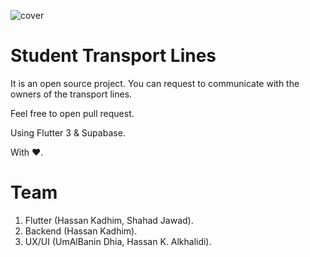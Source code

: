 ![cover](https://user-images.githubusercontent.com/5357529/204332967-033f1514-d373-4cdb-a600-b5d28c6a0dca.jpg)


# Student Transport Lines
It is an open source project. You can request to communicate with the owners of the transport lines.

Feel free to open pull request.


Using Flutter 3 & Supabase.

With ❤️.

# Team
1. Flutter (Hassan Kadhim, Shahad Jawad).
2. Backend (Hassan Kadhim).
3. UX/UI (UmAlBanin Dhia, Hassan K. Alkhalidi).
